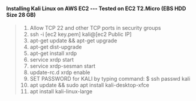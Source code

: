 #### Installing Kali Linux on AWS EC2 --- Tested on EC2 T2.Micro (EBS HDD Size 28 GB)

> 1. Allow TCP 22 and other TCP ports in security groups
> 1. ssh -i [ec2 key.pem] kali@[ec2 Public IP] 
> 1. apt-get update && apt-get upgrade
> 1. apt-get dist-upgrade
> 1. apt-get install xrdp
> 1. service xrdp start
> 1. service xrdp-sesman start
> 1. update-rc.d xrdp enable
> 1. SET PASSWORD for KALI by typing command: $ ssh passwd kali
> 1. apt update && sudo apt install kali-desktop-xfce
> 1. apt install kali-linux-large
